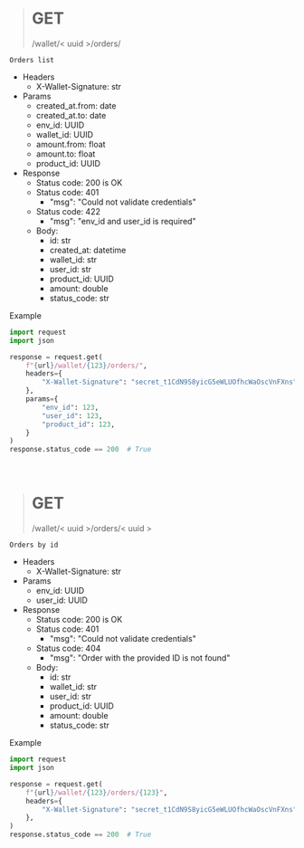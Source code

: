 > <h1>GET</h1>
> /wallet/< uuid >/orders/

    Orders list

- Headers
    - X-Wallet-Signature: str
- Params
    - created_at.from: date
    - created_at.to: date
    - env_id: UUID
    - wallet_id: UUID
    - amount.from: float
    - amount.to: float
    - product_id: UUID
- Response
    - Status code: 200 is OK
    - Status code: 401 
        - "msg": "Could not validate credentials"
    - Status code: 422  
        - "msg": "env_id and user_id is required"
    - Body:
        - id: str
        - created_at: datetime
        - wallet_id: str
        - user_id: str
        - product_id: UUID
        - amount: double
        - status_code: str

Example
```python
import request
import json

response = request.get(
    f"{url}/wallet/{123}/orders/",
    headers={
        "X-Wallet-Signature": "secret_t1CdN9S8yicG5eWLUOfhcWaOscVnFXns",
    },
    params={
        "env_id": 123,
	    "user_id": 123,
        "product_id": 123,
    }
)
response.status_code == 200  # True
```
<br>

> <h1>GET</h1>
> /wallet/< uuid >/orders/< uuid >

    Orders by id

- Headers
    - X-Wallet-Signature: str
- Params
    - env_id: UUID
    - user_id: UUID
- Response
    - Status code: 200 is OK
    - Status code: 401 
        - "msg": "Could not validate credentials"
    - Status code: 404  
        - "msg": "Order with the provided ID is not found"
    - Body:
        - id: str
        - wallet_id: str
        - user_id: str
        - product_id: UUID
        - amount: double
        - status_code: str

Example
```python
import request
import json

response = request.get(
    f"{url}/wallet/{123}/orders/{123}",
    headers={
        "X-Wallet-Signature": "secret_t1CdN9S8yicG5eWLUOfhcWaOscVnFXns",
    },
)
response.status_code == 200  # True
```
<br>